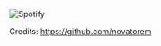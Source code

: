 ![Spotify](https://nowplaying-alpha.vercel.app/api/spotify?background_color=010005&border_color=ffffff)

Credits: https://github.com/novatorem
